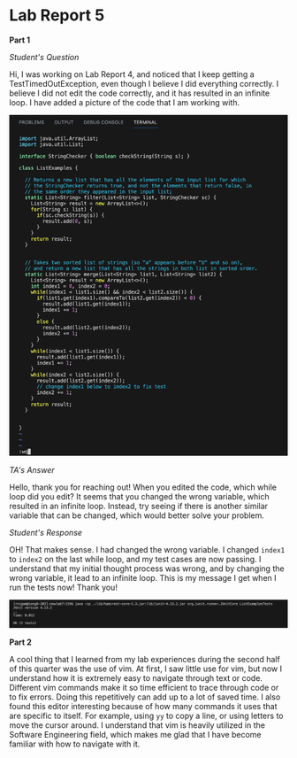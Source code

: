 # Lab Report 5 #

**Part 1**

*Student's Question*

Hi, I was working on Lab Report 4, and noticed that I keep getting a TestTimedOutException, even though I believe I did everything correctly. I believe I did not edit the code correctly, and it has resulted in an infinite loop. I have added a picture of the code that I am working with.

![Image](image4.png)

*TA's Answer*

Hello, thank you for reaching out! When you edited the code, which while loop did you edit? It seems that you changed the wrong variable, which resulted in an infinite loop. Instead, try seeing if there is another similar variable that can be changed, which would better solve your problem.

*Student's Response*

OH! That makes sense. I had changed the wrong variable. I changed `index1` to `index2` on the last while loop, and my test cases are now passing. I understand that my initial thought process was wrong, and by changing the wrong variable, it lead to an infinite loop. This is my message I get when I run the tests now! Thank you!

![Image](image5.png)

**Part 2**

A cool thing that I learned from my lab experiences during the second half of this quarter was the use of vim. At first, I saw little use for vim, but now I understand how it is extremely easy to navigate through text or code. Different vim commands make it so time efficient to trace through code or to fix errors. Doing this repetitively can add up to a lot of saved time. I also found this editor interesting because of how many commands it uses that are specific to itself. For example, using `yy` to copy a line, or using letters to move the cursor around. I understand that vim is heavily utilized in the Software Engineering field, which makes me glad that I have become familiar with how to navigate with it. 
